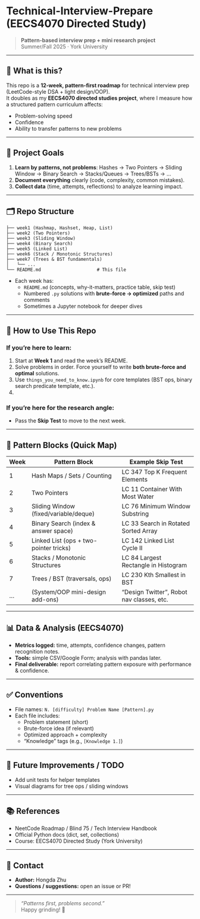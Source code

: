 # Technical-Interview-Prepare (EECS4070 Directed Study)

> **Pattern-based interview prep + mini research project**  
> Summer/Fall 2025 · York University

---

## 🚀 What is this?

This repo is a **12‑week, pattern-first roadmap** for technical interview prep (LeetCode-style DSA + light design/OOP).  
It doubles as my **EECS4070 directed studies project**, where I measure how a structured pattern curriculum affects:
- Problem-solving speed
- Confidence
- Ability to transfer patterns to new problems

---

## 🎯 Project Goals

1. **Learn by patterns, not problems**: Hashes → Two Pointers → Sliding Window → Binary Search → Stacks/Queues → Trees/BSTs → …  
2. **Document everything** clearly (code, complexity, common mistakes).  
3. **Collect data** (time, attempts, reflections) to analyze learning impact.

---

## 🗂 Repo Structure
```
├── week1 (Hashmap, Hashset, Heap, List)
├── week2 (Two Pointers)
├── week3 (Sliding Window)
├── week4 (Binary Search)
├── week5 (Linked List)
├── week6 (Stack / Monotonic Structures)
├── week7 (Trees & BST fundamentals)
│   └── ...
└── README.md                     # This file
```

- Each week has:
  - `README.md` (concepts, why-it-matters, practice table, skip test)
  - Numbered `.py` solutions with **brute-force → optimized** paths and comments
  - Sometimes a Jupyter notebook for deeper dives

---

## 🧭 How to Use This Repo

### If you’re here to **learn**:
1. Start at **Week 1** and read the week’s README.  
2. Solve problems in order. Force yourself to write **both brute-force and optimal** solutions.  
3. Use `things_you_need_to_know.ipynb` for core templates (BST ops, binary search predicate template, etc.).  
4. 

### If you’re here for the **research angle**:
- Pass the **Skip Test** to move to the next week.

---

## 🧱 Pattern Blocks (Quick Map)

| Week | Pattern Block                         | Example Skip Test                           |
|------|----------------------------------------|---------------------------------------------|
| 1    | Hash Maps / Sets / Counting            | LC 347 Top K Frequent Elements              |
| 2    | Two Pointers                           | LC 11 Container With Most Water             |
| 3    | Sliding Window (fixed/variable/deque)  | LC 76 Minimum Window Substring              |
| 4    | Binary Search (index & answer space)   | LC 33 Search in Rotated Sorted Array        |
| 5    | Linked List (ops + two-pointer tricks) | LC 142 Linked List Cycle II                 |
| 6    | Stacks / Monotonic Structures          | LC 84 Largest Rectangle in Histogram        |
| 7    | Trees / BST (traversals, ops)          | LC 230 Kth Smallest in BST                  |
| …    | (System/OOP mini-design add-ons)       | “Design Twitter”, Robot nav classes, etc.   |

---

## 📊 Data & Analysis (EECS4070)

- **Metrics logged:** time, attempts, confidence changes, pattern recognition notes.  
- **Tools:** simple CSV/Google Form; analysis with pandas later.  
- **Final deliverable:** report correlating pattern exposure with performance & confidence.

---

## ✅ Conventions

- File names: `N. [difficulty] Problem Name [Pattern].py`
- Each file includes:
  - Problem statement (short)
  - Brute-force idea (if relevant)
  - Optimized approach + complexity
  - “Knowledge” tags (e.g., `[Knowledge 1.]`)

---

## 🔧 Future Improvements / TODO

- Add unit tests for helper templates  
- Visual diagrams for tree ops / sliding windows  

---

## 📚 References

- NeetCode Roadmap / Blind 75 / Tech Interview Handbook  
- Official Python docs (dict, set, collections)  
- Course: EECS4070 Directed Study (York University)

---

## 📩 Contact

- **Author:** Hongda Zhu  
- **Questions / suggestions:** open an issue or PR!

---

> _“Patterns first, problems second.”_  
> Happy grinding! 💪
